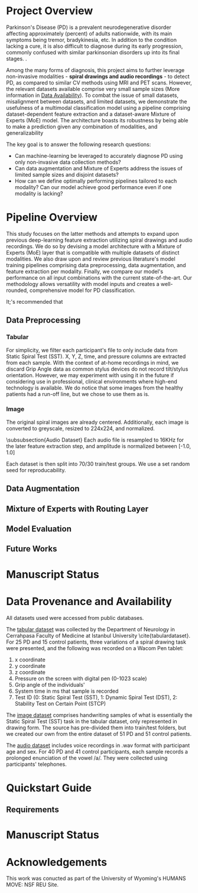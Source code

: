 # Project Overview

Parkinson's Disease (PD) is a prevalent neurodegenerative disorder affecting approximately  (percent) of adults nationwide, with its main symptoms being tremor, bradykinesia, etc. 
In addition to the condition lacking a cure, it is also difficult to diagnose during its early progression, commonly confused with similar parkinsonian disorders up into its final stages. . 

Among the many forms of diagnosis, this project aims to further leverage non-invasive modalities - **spiral drawings and audio recordings** - to detect PD, as compared to similar CV methods using MRI and PET scans.
However, the relevant datasets available comprise very small sample sizes (More information in [Data Availability](#)).
To combat the issue of small datasets, misalignment between datasets, and limited datasets, we demonstrate the usefulness of a multimodal classification model using a pipeline comprising dataset-dependent feature extraction and a dataset-aware Mixture of Experts (MoE) model. 
The architecture boasts its robustness by being able to make a prediction given any combination of modalities, and generalizability

The key goal is to answer the following research questions:

- Can machine-learning be leveraged to accurately diagnose PD using only non-invasive data collection methods?
- Can data augmentation and Mixture of Experts address the issues of limited sample sizes and disjoint datasets?
- How can we define optimally performing pipelines tailored to each modality? Can our model achieve good performance even if one modality is lacking?

# Pipeline Overview
This study focuses on the latter methods and attempts to expand upon previous deep-learning feature extraction utilizing spiral drawings and audio recordings. We do so by devising a model architecture with a Mixture of Experts (MoE) layer that is compatible with multiple datasets of distinct modalities. We also draw upon and review previous literature's model training pipelines comprising data preprocessing, data augmentation, and feature extraction per modality. Finally, we compare our model's performance on all input combinations with the current state-of-the-art. Our methodology allows versatility with model inputs and creates a well-rounded, comprehensive model for PD classification.

It;'s recommended that 
## Data Preprocessing
### Tabular
For simplicity, we filter each participant's file to only include data from Static Spiral Test (SST). X, Y, Z, time, and pressure columns are extracted from each sample. With the context of at-home recordings in mind, we discard Grip Angle data as common stylus devices do not record tilt/stylus orientation. However, we may experiment with using it in the future if considering use in professional, clinical environments where high-end technology is available. 
We do notice that some images from the healthy patients had a run-off line, but we chose to use them as is.

### Image
The original spiral images are already centered. Additionally, each image is converted to greyscale, resized to 224x224, and normalized. 

\subsubsection{Audio Dataset}
Each audio file is resampled to 16KHz for the later feature extraction step, and amplitude is normalized between [-1.0, 1.0]


Each dataset is then split into 70/30 train/test groups. We use a set random seed for reproducability.


## Data Augmentation
## Mixture of Experts with Routing Layer
## Model Evaluation

## Future Works


# Manuscript Status


# Data Provenance and Availability
All datasets used were accessed from public databases. 

The [tabular dataset](https://archive.ics.uci.edu/dataset/358/improved+spiral+test+using+digitized+graphics+tablet+for+monitoring+parkinson+s+disease.) was collected by the Department of Neurology in Cerrahpasa Faculty of Medicine at Istanbul University \cite{tabulardataset}. For 25 PD and 15 control patients, three variations of a spiral drawing task were presented, and the following was recorded on a Wacom Pen tablet:
1. x coordinate
2. y coordinate
3. z coordinate
4. Pressure on the screen with digital pen (0-1023 scale)
5. Grip angle of the individuals'
6. System time in ms that sample is recorded
7. Test ID (0: Static Spiral Test (SST), 1: Dynamic Spiral Test (DST), 2: Stability Test on Certain Point (STCP)

The [image dataset](https://www.kaggle.com/datasets/kmader/parkinsons-drawings/) comprises handwriting samples of what is essentially the Static Spiral Test (SST) task in the tabular dataset, only represented in drawing form. The source has pre-divided them into train/test folders, but we created our own from the entire dataset of 51 PD and 51 control patients.  

The [audio dataset](https://figshare.com/articles/dataset/Voice_Samples_for_Patients_with_Parkinson_s_Disease_and_Healthy_Controls/23849127) includes voice recordings in .wav format with participant age and sex. For 40 PD and 41 control participants, each sample records a prolonged enunciation of the vowel /a/. They were collected using participants' telephones.  


# Quickstart Guide
## Requirements

# Manuscript Status

# Acknowledgements

This work was conucted as part of the University of Wyoming's HUMANS MOVE: NSF REU Site.



